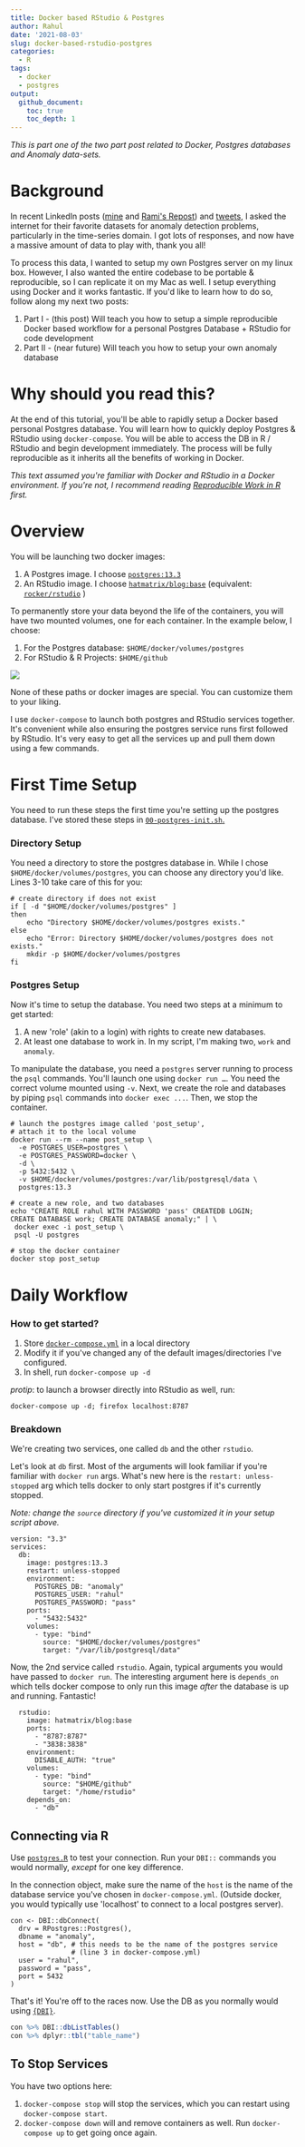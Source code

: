 ```yaml
---
title: Docker based RStudio & Postgres
author: Rahul
date: '2021-08-03'
slug: docker-based-rstudio-postgres
categories:
  - R
tags:
  - docker
  - postgres
output: 
  github_document:
    toc: true
    toc_depth: 1
---
```




_This is part one of the two part post related to Docker, Postgres databases and Anomaly data-sets._

# Background

In recent LinkedIn posts ([mine](https://www.linkedin.com/posts/rahulsangole_rstats-datascience-analytics-activity-6824183826877698048-0ImA) and [Rami's Repost](https://www.linkedin.com/posts/rami-krispin_anomalydetection-data-timeseries-activity-6825126331672612864-MEks)) and [tweets](https://twitter.com/rsangole/status/1418418477329620993), I asked the internet for their favorite datasets for anomaly detection problems, particularly in the time-series domain. I got lots of responses, and now have a massive amount of data to play with, thank you all!

To process this data, I wanted to setup my own Postgres server on my linux box. However, I also wanted the entire codebase to be portable & reproducible, so I can replicate it on my Mac as well. I setup everything using Docker and it works fantastic. If you'd like to learn how to do so, follow along my next two posts:

1.  Part I - (this post) Will teach you how to setup a simple reproducible Docker based workflow for a personal Postgres Database + RStudio for code development
2.  Part II - (near future) Will teach you how to setup your own anomaly database

# Why should you read this?

At the end of this tutorial, you'll be able to rapidly setup a Docker based personal Postgres database. You will learn how to quickly deploy Postgres & RStudio using `docker-compose`. You will be able to access the DB in R / RStudio and begin development immediately. The process will be fully reproducible as it inherits all the benefits of working in Docker.

*This text assumed you're familiar with Docker and RStudio in a Docker environment. If you're not, I recommend reading [Reproducible Work in R](https://rsangole.netlify.app/post/2020/10/10/reproducible-work-in-r/) first.*

# Overview

You will be launching two docker images:

1.  A Postgres image. I choose [`postgres:13.3`](https://hub.docker.com/_/postgres/)
2.  An RStudio image. I choose [`hatmatrix/blog:base`](https://hub.docker.com/r/hatmatrix/blog/tags?page=1&ordering=last_updated) (equivalent: [`rocker/rstudio`](https://hub.docker.com/r/rocker/rstudio) )

To permanently store your data beyond the life of the containers, you will have two mounted volumes, one for each container. In the example below, I choose:

1.  For the Postgres database: `$HOME/docker/volumes/postgres`
2.  For RStudio & R Projects: `$HOME/github`

![](docker-compose.png)

None of these paths or docker images are special. You can customize them to your liking.

I use `docker-compose` to launch both postgres and RStudio services together. It's convenient while also ensuring the postgres service runs first followed by RStudio. It's very easy to get all the services up and pull them down using a few commands.

# First Time Setup

You need to run these steps the first time you're setting up the postgres database. I've stored these steps in [`00-postgres-init.sh`.](https://github.com/rsangole/postgres/blob/master/00-postgres-init.sh)

### Directory Setup

You need a directory to store the postgres database in. While I chose `$HOME/docker/volumes/postgres`, you can choose any directory you'd like. Lines 3-10 take care of this for you:

``` {.zsh}
# create directory if does not exist
if [ -d "$HOME/docker/volumes/postgres" ] 
then
    echo "Directory $HOME/docker/volumes/postgres exists." 
else
    echo "Error: Directory $HOME/docker/volumes/postgres does not exists."
    mkdir -p $HOME/docker/volumes/postgres
fi
```

### Postgres Setup

Now it's time to setup the database. You need two steps at a minimum to get started:

1.  A new 'role' (akin to a login) with rights to create new databases.
2.  At least one database to work in. In my script, I'm making two, `work` and `anomaly`.

To manipulate the database, you need a `postgres` server running to process the `psql` commands. You'll launch one using `docker run …`. You need the correct volume mounted using `-v`. Next, we create the role and databases by piping `psql` commands into `docker exec ...`. Then, we stop the container.

    # launch the postgres image called 'post_setup',
    # attach it to the local volume
    docker run --rm --name post_setup \
      -e POSTGRES_USER=postgres \
      -e POSTGRES_PASSWORD=docker \
      -d \
      -p 5432:5432 \
      -v $HOME/docker/volumes/postgres:/var/lib/postgresql/data \
      postgres:13.3

    # create a new role, and two databases
    echo "CREATE ROLE rahul WITH PASSWORD 'pass' CREATEDB LOGIN;
    CREATE DATABASE work; CREATE DATABASE anomaly;" | \
     docker exec -i post_setup \
     psql -U postgres

    # stop the docker container
    docker stop post_setup

# Daily Workflow

### How to get started? 

1.  Store [`docker-compose.yml`](https://github.com/rsangole/postgres/blob/master/docker-compose.yml) in a local directory
2.  Modify it if you've changed any of the default images/directories I've configured.
3.  In shell, run `docker-compose up -d`

*protip*: to launch a browser directly into RStudio as well, run:

    docker-compose up -d; firefox localhost:8787

### Breakdown

We're creating two services, one called `db` and the other `rstudio`.

Let's look at `db` first. Most of the arguments will look familiar if you're familiar with `docker run` args. What's new here is the `restart: unless-stopped` arg which tells docker to only start postgres if it's currently stopped.

*Note: change the `source` directory if you've customized it in your setup script above.*

    version: "3.3"
    services:
      db:
        image: postgres:13.3
        restart: unless-stopped
        environment:
          POSTGRES_DB: "anomaly"
          POSTGRES_USER: "rahul"
          POSTGRES_PASSWORD: "pass"
        ports:
          - "5432:5432"
        volumes:
          - type: "bind"
            source: "$HOME/docker/volumes/postgres"
            target: "/var/lib/postgresql/data"

Now, the 2nd service called `rstudio`. Again, typical arguments you would have passed to `docker run`. The interesting argument here is `depends_on` which tells docker compose to only run this image *after* the database is up and running. Fantastic!

      rstudio:
        image: hatmatrix/blog:base
        ports:
          - "8787:8787"
          - "3838:3838"
        environment:
          DISABLE_AUTH: "true"
        volumes:
          - type: "bind"
            source: "$HOME/github"
            target: "/home/rstudio"
        depends_on:
          - "db"

## Connecting via R

Use [`postgres.R`](https://github.com/rsangole/postgres/blob/master/postgres.R) to test your connection. Run your `DBI::` commands you would normally, *except* for one key difference. 

In the connection object, make sure the name of the `host` is the name of the database service you've chosen in `docker-compose.yml`. (Outside docker, you would typically use 'localhost' to connect to a local postgres server).

    con <- DBI::dbConnect(
      drv = RPostgres::Postgres(),
      dbname = "anomaly",
      host = "db", # this needs to be the name of the postgres service
                   # (line 3 in docker-compose.yml)
      user = "rahul",
      password = "pass",
      port = 5432
    )

That's it! You're off to the races now. Use the DB as you normally would using [`{DBI}`](https://dbi.r-dbi.org/).

```r
con %>% DBI::dbListTables()
con %>% dplyr::tbl("table_name")
```

## To Stop Services

You have two options here:

1. `docker-compose stop` will stop the services, which you can restart using `docker-compose start`.
1. `docker-compose down` will and remove containers as well. Run `docker-compose up` to get going once again.
